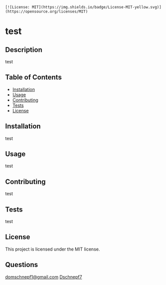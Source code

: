 
    [![License: MIT](https://img.shields.io/badge/License-MIT-yellow.svg)](https://opensource.org/licenses/MIT)


# test

## Description

test

## Table of Contents

- [Installation](#installation)
- [Usage](#usage)
- [Contributing](#contributing)
- [Tests](#tests)
- [License](#license)

## Installation

test

## Usage

test

## Contributing

test

## Tests

test

## License

This project is licensed under the MIT license.

## Questions

domschnepf1@gmail.com
[Dschnepf7](https://github.com/Dschnepf7?tab=repositories)

